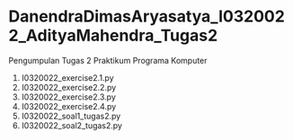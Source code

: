 # DanendraDimasAryasatya_I0320022_AdityaMahendra_Tugas2
Pengumpulan Tugas 2 Praktikum Programa Komputer
1. I0320022_exercise2.1.py
2. I0320022_exercise2.2.py
3. I0320022_exercise2.3.py
4. I0320022_exercise2.4.py
5. I0320022_soal1_tugas2.py
6. I0320022_soal2_tugas2.py
